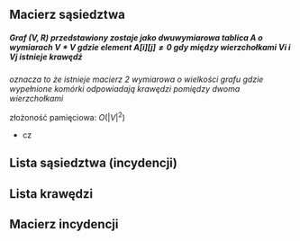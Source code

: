 ## Macierz sąsiedztwa
##### Graf $(V,R)$ przedstawiony zostaje jako dwuwymiarowa tablica A o wymiarach $V*V$ gdzie element $A[i][j]≠0$ gdy między wierzchołkami $Vi$ i $Vj$ istnieje krawędź

*oznacza to że istnieje macierz 2 wymiarowa o wielkości grafu gdzie wypełnione komórki odpowiadają krawędzi pomiędzy dwoma wierzchołkami*

 złożoność pamięciowa: $O(|V|^2)$
 - cz
## Lista sąsiedztwa (incydencji)
## Lista krawędzi
## Macierz incydencji